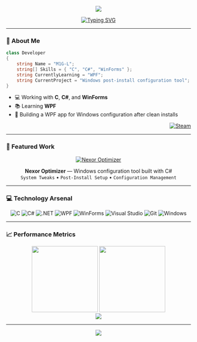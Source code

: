 <p align="center">
  <img src="https://capsule-render.vercel.app/api?type=waving&color=0d1117&height=200&section=header&text=M1G-L&fontColor=FFFFFF&fontSize=80&fontAlignY=35&desc=Desktop%20Developer&descAlignY=55&descSize=20" />
</p>

<div align="center">
  
[![Typing SVG](https://readme-typing-svg.demolab.com?font=JetBrains+Mono&weight=600&size=24&duration=3000&pause=1000&color=FFFFFF&center=true&vCenter=true&width=800&lines=Building+Windows+desktop+applications;Learning+WPF+and+modern+C%23;Creating+system+configuration+tools)](https://git.io/typing-svg)

</div>

---

### 🎯 About Me

```csharp
class Developer 
{
    string Name = "M1G-L";
    string[] Skills = { "C", "C#", "WinForms" };
    string CurrentlyLearning = "WPF";
    string CurrentProject = "Windows post-install configuration tool";
}
```

- 💻 Working with **C**, **C#**, and **WinForms**
- 📚 Learning **WPF**
- 🔧 Building a WPF app for Windows configuration after clean installs

<div align="right">
  
[![Steam](https://img.shields.io/badge/Steam-000000?style=for-the-badge&logo=steam&logoColor=white)](https://steamcommunity.com/id/M1G-L/)

</div>

---

### 🚀 Featured Work

<div align="center">

[![Nexor Optimizer](https://github-readme-stats.vercel.app/api/pin/?username=M1G-L&repo=Nexor-Optimizer&theme=dark&hide_border=true&bg_color=0d1117&title_color=FFFFFF&icon_color=FFFFFF&text_color=c9d1d9)](https://github.com/M1G-L/Nexor-Optimizer)

**Nexor Optimizer** — Windows configuration tool built with C#  
`System Tweaks` • `Post-Install Setup` • `Configuration Management`

</div>

---

### 💻 Technology Arsenal

<div align="center">

![C](https://img.shields.io/badge/C-000000?style=for-the-badge&logo=c&logoColor=white)
![C#](https://img.shields.io/badge/C%23-000000?style=for-the-badge&logo=csharp&logoColor=white)
![.NET](https://img.shields.io/badge/.NET-000000?style=for-the-badge&logo=dotnet&logoColor=white)
![WPF](https://img.shields.io/badge/WPF-000000?style=for-the-badge&logo=windows&logoColor=white)
![WinForms](https://img.shields.io/badge/WinForms-000000?style=for-the-badge&logo=windows&logoColor=white)
![Visual Studio](https://img.shields.io/badge/Visual_Studio-000000?style=for-the-badge&logo=visualstudio&logoColor=white)
![Git](https://img.shields.io/badge/Git-000000?style=for-the-badge&logo=git&logoColor=white)
![Windows](https://img.shields.io/badge/Windows-000000?style=for-the-badge&logo=windows&logoColor=white)

</div>

---

### 📈 Performance Metrics

<div align="center">
  <img height="180em" src="https://github-readme-stats.vercel.app/api?username=M1G-L&show_icons=true&theme=dark&hide_border=true&bg_color=0d1117&title_color=FFFFFF&icon_color=FFFFFF&text_color=c9d1d9&include_all_commits=true&count_private=true"/>
  <img height="180em" src="https://github-readme-stats.vercel.app/api/top-langs/?username=M1G-L&layout=compact&theme=dark&hide_border=true&bg_color=0d1117&title_color=FFFFFF&text_color=c9d1d9&langs_count=6"/>
</div>

<div align="center">
  <img src="https://github-readme-streak-stats.herokuapp.com/?user=M1G-L&theme=dark&hide_border=true&background=0d1117&ring=FFFFFF&fire=FFFFFF&currStreakLabel=c9d1d9" />
</div>

---


<p align="center">
  <img src="https://capsule-render.vercel.app/api?type=waving&color=0d1117&height=120&section=footer" />
</p>
